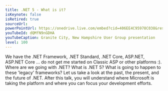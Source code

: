 ```yaml
---
title: .NET 5 - What is it?
isKeynote: false
isRetired: true
sourceUrl:
powerPointUrl: https://onedrive.live.com/embed?cid=406EE4C95978C038&resid=406EE4C95978C038%2179191&authkey=AFFYuImKsNsScF4&em=2
youTubeId: dQMfN9nGDHA
youTubeCaption: Granite City, New Hampshire User Group presentation
level: 100
---
```

We have the .NET Framework, .NET Standard, .NET Core, ASP.NET, ASP.NET Core ... do not get me started on Classic ASP or other platforms :). Where are we going with .NET? What is .NET 5? What is going to happen to these 'legacy' frameworks? Let us take a look at the past, the present, and the future of .NET.  After this talk, you will understand where Microsoft is taking the platform and where you can focus your development efforts.
